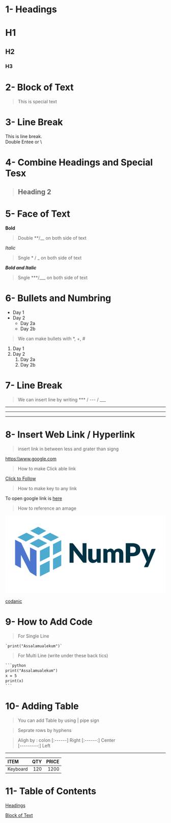 # 1- Headings

# H1
## H2
### H3


# 2- Block of Text

> This is special text

# 3- Line Break
This is line break.\
Double Entee or \

# 4- Combine Headings and Special Tesx

> ## Heading 2

# 5- Face of Text

**Bold**

> Double **/__  on both side of text

*Italic*

> Sngle * / _ on both side of text

***Bold and Italic***

> Sngle ***/___ on both side of text

# 6- Bullets and Numbring

- Day 1
- Day 2
    - Day 2a
    - Day 2b

> We can make bullets with *, +, #
1. Day 1
2. Day 2
    1. Day 2a
    2. Day 2b

# 7- Line Break

> We can insert line by writing *** / --- / ___
***
---
___
# 8- Insert Web Link / Hyperlink

> insert link in between less and grater than signg

<https:\\www.google.com>
> How to make Click able link

[Click to Follow](https:\\www.google.com)

> How to make key to any link

[google]:https:\\www.google.com

To open google link is [here][google]

> How to reference an amage

![QR](np.svg)

<!--   [Youy reference](image path) to show image give '!' -->
[codanic](https://youtu.be/ltWj3GQ7tw0)

# 9- How to Add Code

> For Single Line

    `print("Assalamualekum")`

> For Multi Line (write under these back tics)

    ```python
    print("Assalamualekum")
    x = 5
    print(x)
    ```
# 10- Adding Table

> You can add Table by using | pipe sign

> Seprate rows by hyphens

> Aligh by : colon [:------] Right  [:------:] Center\
    [---------:] Left

--------------------------------------------
|    ITEM     |   QTY      |     PRICE     |
|:------------|-----------:|--------------:|
|Keyboard     |120         |1200           |

# 11- Table of Contents

[Headings](#1--headings)

[Block of Text](#2--block-of-text)
